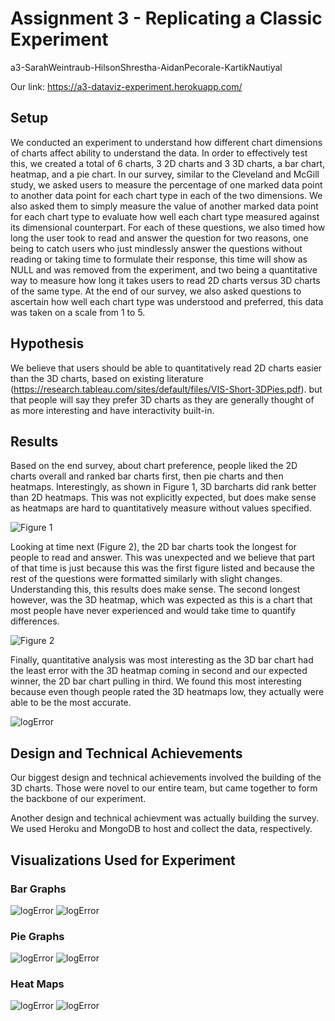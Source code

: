 Assignment 3 - Replicating a Classic Experiment  
===
a3-SarahWeintraub-HilsonShrestha-AidanPecorale-KartikNautiyal

Our link: https://a3-dataviz-experiment.herokuapp.com/

## Setup
We conducted an experiment to understand how different chart dimensions of charts affect ability to understand the data. In order to effectively test this, we created a total of 6 charts, 3 2D charts and 3 3D charts, a bar chart, heatmap, and a pie chart. In our survey, similar to the Cleveland and McGill study, we asked users to measure the percentage of one marked data point to another data point for each chart type in each of the two dimensions. We also asked them to simply measure the value of another marked data point for each chart type to evaluate how well each chart type measured against its dimensional counterpart. For each of these questions, we also timed how long the user took to read and answer the question for two reasons, one being to catch users who just mindlessly answer the questions without reading or taking time to formulate their response, this time will show as NULL and was removed from the experiment, and two being a quantitative way to measure how long it takes users to read 2D charts versus 3D charts of the same type. At the end of our survey, we also asked questions to ascertain how well each chart type was understood and preferred, this data was taken on a scale from 1 to 5.

## Hypothesis
We believe that users should be able to quantitatively read 2D charts easier than the 3D charts, based on existing literature (https://research.tableau.com/sites/default/files/VIS-Short-3DPies.pdf). but that people will say they prefer 3D charts as they are generally thought of as more interesting and have interactivity built-in.

## Results
Based on the end survey, about chart preference, people liked the 2D charts overall and ranked bar charts first, then pie charts and then heatmaps. Interestingly, as shown in Figure 1, 3D barcharts did rank better than 2D heatmaps. This was not explicitly expected, but does make sense as heatmaps are hard to quantitatively measure without values specified. 

![Figure 1](https://github.com/alpecorale/a3-experiment/blob/main/img/chartRanking.png)

Looking at time next (Figure 2), the 2D bar charts took the longest for people to read and answer. This was unexpected and we believe that part of that time is just because this was the first figure listed and because the rest of the questions were formatted similarly with slight changes. Understanding this, this results does make sense. The second longest however, was the 3D heatmap, which was expected as this is a chart that most people have never experienced and would take time to quantify differences.  

![Figure 2](https://github.com/alpecorale/a3-experiment/blob/main/img/timeAvg.png)

Finally, quantitative analysis was most interesting as the 3D bar chart had the least error with the 3D heatmap coming in second and our expected winner, the 2D bar chart pulling in third. We found this most interesting because even though people rated the 3D heatmaps low, they actually were able to be the most accurate.

![logError](https://github.com/alpecorale/a3-experiment/blob/main/img/log2Error.png)

## Design and Technical Achievements
Our biggest design and technical achievements involved the building of the 3D charts. Those were novel to our entire team, but came together to form the backbone of our experiment. 

Another design and technical achievment was actually building the survey. We used Heroku and MongoDB to host and collect the data, respectively. 

## Visualizations Used for Experiment

### Bar Graphs
![logError](https://github.com/alpecorale/a3-experiment/blob/main/img/2dBarGraph.PNG)
![logError](https://github.com/alpecorale/a3-experiment/blob/main/img/3dBarGraph.PNG)

### Pie Graphs
![logError](https://github.com/alpecorale/a3-experiment/blob/main/img/2dPieGraph.PNG)
![logError](https://github.com/alpecorale/a3-experiment/blob/main/img/3dPieGraph.PNG)

### Heat Maps
![logError](https://github.com/alpecorale/a3-experiment/blob/main/img/2dHeatGraph.PNG)
![logError](https://github.com/alpecorale/a3-experiment/blob/main/img/3dHeatGraph.PNG)

